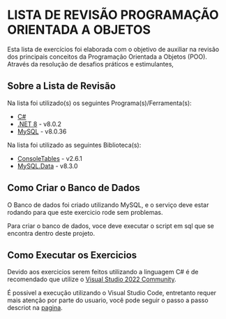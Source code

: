 # LISTA DE REVISÃO PROGRAMAÇÃO ORIENTADA A OBJETOS

Esta lista de exercícios foi elaborada com o objetivo de auxiliar na revisão dos principais conceitos da Programação Orientada a Objetos (POO). Através da resolução de desafios práticos e estimulantes,

## Sobre a Lista de Revisão

Na lista foi utilizado(s) os seguintes Programa(s)/Ferramenta(s):

- [C#](https://dotnet.microsoft.com/pt-br/languages/csharp)
- [.NET 8](https://dotnet.microsoft.com/pt-br/download/dotnet/8.0) - v8.0.2
- [MySQL](https://www.mysql.com/downloads/) - v8.0.36

Na lista foi utilizado as seguintes Biblioteca(s):

- [ConsoleTables](https://www.nuget.org/packages/ConsoleTables/) - v2.6.1
- [MySQL.Data](https://www.nuget.org/packages/MySql.Data) - v8.3.0

## Como Criar o Banco de Dados

O Banco de dados foi criado utilizando MySQL, e o serviço deve estar rodando para que este exercicio rode sem problemas.

Para criar o banco de dados, voce deve executar o script em sql que se encontra dentro deste projeto.

## Como Executar os Exercicios

Devido aos exercicios serem feitos utilizando a linguagem C# é de recomendado que utilize o [Visual Studio 2022 Community](https://visualstudio.microsoft.com/pt-br/downloads/).

É possivel a execução utilizando o Visual Studio Code, entretanto requer mais atenção por parte do usuario, você pode seguir o passo a passo descriot na [pagina](https://learn.microsoft.com/pt-br/dotnet/core/tutorials/with-visual-studio-code?pivots=dotnet-8-0).  
